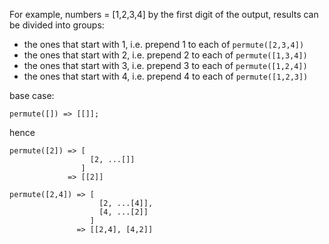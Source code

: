 For example, numbers = [1,2,3,4]
by the first digit of the output, results can be divided into groups:
* the ones that start with 1, i.e. prepend 1 to each of `permute([2,3,4])`
* the ones that start with 2, i.e. prepend 2 to each of `permute([1,3,4])`
* the ones that start with 3, i.e. prepend 3 to each of `permute([1,2,4])`
* the ones that start with 4, i.e. prepend 4 to each of `permute([1,2,3])`

base case:
```
permute([]) => [[]];
```
hence
```
permute([2]) => [
                  [2, ...[]]
                ]
             => [[2]]
```
```
permute([2,4]) => [
                    [2, ...[4]],
                    [4, ...[2]]
                  ]
               => [[2,4], [4,2]]
```